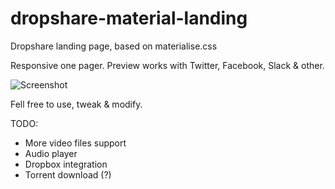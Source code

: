 # dropshare-material-landing
Dropshare landing page, based on materialise.css

Responsive one pager.
Preview works with Twitter, Facebook, Slack & other.

![][image-1]


Fell free to use, tweak & modify.



TODO:
* More video files support
* Audio player
* Dropbox integration
* Torrent download (?)

[image-1]:	https://jkn.s3-eu-central-1.amazonaws.com/Screen-Shot-2015-04-16-18-00-26/Screen-Shot-2015-04-16-18-00-26.png "Screenshot"